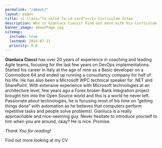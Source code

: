 ```yaml
---
permalink: "/about/"
layout: pages
title: <i class="fa-solid fa-id-card"></i> Curriculum Vitae
description: Who is Gianluca Ciocci? Find out more with his Curriculum Vitae 
banner_image: aboutPage.jpg
sitemap: 
  include: true
  lastmod: 2014-07-21
  priority: 0.6
---
```


**Gianluca Ciocci** has over 20 years of experience in coaching and leading Agile teams, focusing for the last few years on DevOps implementations.  
Started his career in Italy at the age of nine as a Basic developer on a Commodore 64 and ended up running a consultancy company for half of his life. He has also been a Microsoft WPC technical speaker for .NET and SharePoint. With extensive experience with Microsoft technologies at an architecture level, few years ago a Forex broker-Bank integration project brought him into the Open Source world and this is a world he never left. Passionate about technologies, he is focusing most of his time on “getting things done” with automation as he believes that computers perform repetitive tasks and people solve problems!.
Gianluca is a really approachable and nice-seeming guy. 
Never hesitate to introduce yourself to him when you are around, okay? He is nice. Promise.



*Thank You for reading!*

<i class="fa-solid fa-id-card"></i> Find out more looking at my CV
